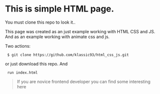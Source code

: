 This is simple HTML page.
========================

You must clone this repo to look it..

This page was created as an just example working with HTML CSS and JS.
And as an example working with animate css and js.

Two actions:

     $ git clone https://github.com/klassic93/html_css_js.git
     
or just download this repo. And

     run index.html
> If you are novice frontend developer you can find some interesting here